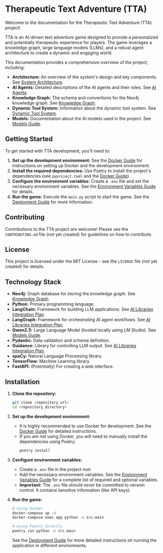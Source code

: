 # Therapeutic Text Adventure (TTA)

Welcome to the documentation for the Therapeutic Text Adventure (TTA) project!

TTA is an AI-driven text adventure game designed to provide a personalized and potentially therapeutic experience for players. The game leverages a knowledge graph, large language models (LLMs), and a robust agent architecture to create a dynamic and engaging world.

This documentation provides a comprehensive overview of the project, including:

* **Architecture:** An overview of the system's design and key components. See [System Architecture](./Architecture/System_Architecture.md).
* **AI Agents:** Detailed descriptions of the AI agents and their roles. See [AI Agents](./Architecture/AI_Agents.md).
* **Knowledge Graph:** The schema and conventions for the Neo4j knowledge graph. See [Knowledge Graph](./Architecture/Knowledge_Graph.md).
* **Dynamic Tool System:** Information about the dynamic tool system. See [Dynamic Tool System](./Architecture/Dynamic_Tool_System.md).
* **Models:** Documentation about the AI models used in the project. See [Models Guide](./Models/Models_Guide.md).

## Getting Started

To get started with TTA development, you'll need to:

1. **Set up the development environment:** See the [Docker Guide](./Development/Docker_Guide.md) for instructions on setting up Docker and the development environment.
2. **Install the required dependencies:** Use Poetry to install the project's dependencies (see `pyproject.toml` and the [Docker Guide](./Development/Docker_Guide.md)).
3. **Configure the environment variables:** Create a `.env` file and set the necessary environment variables. See the [Environment Variables Guide](./Development/Environment_Variables_Guide.md) for details.
4. **Run the game:** Execute the `main.py` script to start the game. See the [Deployment Guide](./Development/Deployment_Guide.md) for more information.

## Contributing

Contributions to the TTA project are welcome! Please see the `CONTRIBUTING.md` file (not yet created) for guidelines on how to contribute.

## License

This project is licensed under the MIT License - see the `LICENSE` file (not yet created) for details.

## Technology Stack

* **Neo4j:** Graph database for storing the knowledge graph. See [Knowledge Graph](./Architecture/Knowledge_Graph.md).
* **Python:** Primary programming language.
* **LangChain:** Framework for building LLM applications. See [AI Libraries Integration Plan](./Integration/AI_Libraries_Integration_Plan.md).
* **LangGraph:** Framework for orchestrating AI agent workflows. See [AI Libraries Integration Plan](./Integration/AI_Libraries_Integration_Plan.md#4-langgraph).
* **Qwen2.5:** Large Language Model (hosted locally using LM Studio). See [Models Guide](./Models/Models_Guide.md).
* **Pydantic:** Data validation and schema definition.
* **Guidance:** Library for controlling LLM output. See [AI Libraries Integration Plan](./Integration/AI_Libraries_Integration_Plan.md#2-guidance).
* **spaCy:** Natural Language Processing library.
* **TensorFlow:** Machine Learning library.
* **FastAPI:** (Potentially) For creating a web interface.

## Installation

1. **Clone the repository:**
   ```bash
   git clone <repository_url>
   cd <repository_directory>
   ```

2. **Set up the development environment:**
   * It is highly recommended to use Docker for development. See the [Docker Guide](./Development/Docker_Guide.md) for detailed instructions.
   * If you are *not* using Docker, you will need to manually install the dependencies using Poetry:
     ```bash
     poetry install
     ```

3. **Configure environment variables:**
   * Create a `.env` file in the project root.
   * Add the necessary environment variables. See the [Environment Variables Guide](./Development/Environment_Variables_Guide.md) for a complete list of required and optional variables.
   * **Important:** The `.env` file should *never* be committed to version control. It contains sensitive information (like API keys).

4. **Run the game:**
   ```bash
   # Using Docker
   docker-compose up -d
   docker-compose exec app python -m src.main

   # Using Poetry directly
   poetry run python -m src.main
   ```

   See the [Deployment Guide](./Development/Deployment_Guide.md) for more detailed instructions on running the application in different environments.
